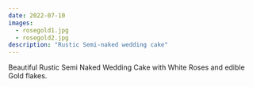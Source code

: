 ```yaml
---
date: 2022-07-10
images:
  - rosegold1.jpg
  - rosegold2.jpg
description: "Rustic Semi-naked wedding cake"
---
```


Beautiful Rustic Semi Naked Wedding Cake with White Roses and edible Gold flakes.

